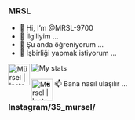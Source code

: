 ### MRSL

- 👋 Hi, I’m @MRSL-9700
- 👀 İlgiliyim ...
- 🌱 Şu anda öğreniyorum ...
- 💞️ İşbirliği yapmak istiyorum ...


![My stats](https://github-readme-stats.vercel.app/api?username=MRSL-9700&show_icons=true&count_private=true)
[<img align="left" alt="Mürsel | Instagram" width="44px" src="https://i.ibb.co/tz8skHM/icons8-instagram-48.png" />][instagram]

[<img align="left" alt="Mürsel | Instagram" width="44px" src="https://i.ibb.co/tz8skHM/icons8-instagram-48.png" />][instagram]


- 📫 Bana nasıl ulaşılır ...

### Instagram/35_mursel/
[instagram]: https://www.instagram.com/35_mursel/
